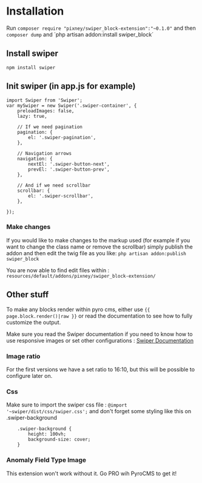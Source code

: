 # Installation

Run `composer require "pixney/swiper_block-extension":"~0.1.0"` and then `composer dump` and ´php artisan addon:install swiper_block´

## Install swiper
`npm install swiper`

## Init swiper (in app.js for example)
```
import Swiper from 'Swiper';
var mySwiper = new Swiper('.swiper-container', {
    preloadImages: false,
    lazy: true,
    
    // If we need pagination
    pagination: {
        el: '.swiper-pagination',
    },

    // Navigation arrows
    navigation: {
        nextEl: '.swiper-button-next',
        prevEl: '.swiper-button-prev',
    },

    // And if we need scrollbar
    scrollbar: {
        el: '.swiper-scrollbar',
    },

});
```

### Make changes
If you would like to make changes to the markup used (for example if you want to
change the class name or remove the scrollbar) simply publish the addon and then edit
the twig file as you like: `php artisan addon:publish swiper_block`

You are now able to find edit files within : `resources/default/addons/pixney/swiper_block-extension/`

## Other stuff
To make any blocks render within pyro cms, either use `{{ page.block.render()|raw }}` or read the documentation to see how to fully customize the output.

Make sure you read the Swiper documentation if you need to know how to use responsive images or set other configurations : [Swiper Documentation](http://idangero.us/swiper/api/)

### Image ratio
For the first versions we have a set ratio to 16:10, but this will be possible to configure later on.

### Css
Make sure to import the swiper css file : `@import '~swiper/dist/css/swiper.css';` and don't forget some styling like this on .swiper-background
```
    .swiper-background {
        height: 100vh;
        background-size: cover;
    }
```

### Anomaly Field Type Image
This extension won't work without it. Go PRO wih PyroCMS to get it!